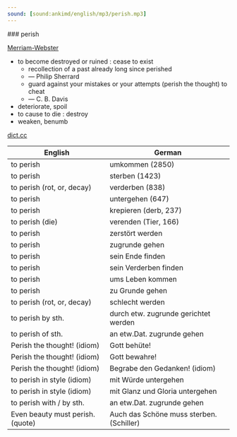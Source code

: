 ```yaml
---
sound: [sound:ankimd/english/mp3/perish.mp3]
---
```


\### perish

[Merriam-Webster](https://www.merriam-webster.com/dictionary/perish)

- to become destroyed or ruined : cease to exist
    - recollection of a past already long since perished
    - — Philip Sherrard
    - guard against your mistakes or your attempts (perish the thought) to cheat
    - — C. B. Davis
- deteriorate, spoil
- to cause to die : destroy
- weaken, benumb

[dict.cc](https://www.dict.cc/perish)

| English        | German       |
| -------------- | ------------ |
| to perish | umkommen (2850) |
| to perish | sterben (1423) |
| to perish (rot, or, decay) | verderben (838) |
| to perish | untergehen (647) |
| to perish | krepieren (derb, 237) |
| to perish (die) | verenden (Tier, 166) |
| to perish | zerstört werden |
| to perish | zugrunde gehen |
| to perish | sein Ende finden |
| to perish | sein Verderben finden |
| to perish | ums Leben kommen |
| to perish | zu Grunde gehen |
| to perish (rot, or, decay) | schlecht werden |
| to perish by sth. | durch etw. zugrunde gerichtet werden |
| to perish of sth. | an etw.Dat. zugrunde gehen |
| Perish the thought! (idiom) | Gott behüte! |
| Perish the thought! (idiom) | Gott bewahre! |
| Perish the thought! (idiom) | Begrabe den Gedanken! (idiom) |
| to perish in style (idiom) | mit Würde untergehen |
| to perish in style (idiom) | mit Glanz und Gloria untergehen |
| to perish with / by sth. | an etw.Dat. zugrunde gehen |
| Even beauty must perish. (quote) | Auch das Schöne muss sterben. (Schiller) |
